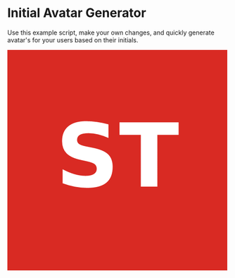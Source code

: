 # Initial Avatar Generator

Use this example script, make your own changes, and quickly
generate avatar's for your users based on their initials.

![image](https://raw.githubusercontent.com/sergiotapia/initial-avatar-generator/master/initials_Sergio_Tapia.png)
